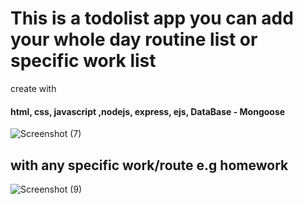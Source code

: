 # This is a todolist app you can add your whole day routine list or specific work list
create with
#### html, css, javascript ,nodejs, express, ejs, DataBase - Mongoose


![Screenshot (7)](https://user-images.githubusercontent.com/60787730/76334800-9ac2a080-6319-11ea-9d8a-058d2522a536.png)

## with any specific work/route e.g homework
![Screenshot (9)](https://user-images.githubusercontent.com/60787730/76334813-a2824500-6319-11ea-9571-b695fca01b3c.png)
